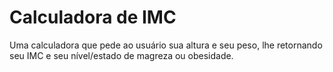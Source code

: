 # Calculadora de IMC
Uma calculadora que pede ao usuário sua altura e seu peso, lhe retornando seu IMC e seu nível/estado de magreza ou obesidade.